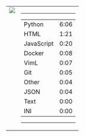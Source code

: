 
<table><tr>
<td valign="top">
  <img src="https://wakatime.com/share/@Aperture/0cd21d5d-ac4f-458d-9c71-d06f479c1297.png" />
</td>

<td valign="top">
  <hr>
  <table>
    <tr><td>Python</td><td>6:06</td></tr><tr><td>HTML</td><td>1:21</td></tr><tr><td>JavaScript</td><td>0:20</td></tr><tr><td>Docker</td><td>0:08</td></tr><tr><td>VimL</td><td>0:07</td></tr><tr><td>Git</td><td>0:05</td></tr><tr><td>Other</td><td>0:04</td></tr><tr><td>JSON</td><td>0:04</td></tr><tr><td>Text</td><td>0:00</td></tr><tr><td>INI</td><td>0:00</td></tr>
  </table>
  <hr>
</td>
</tr></table>

